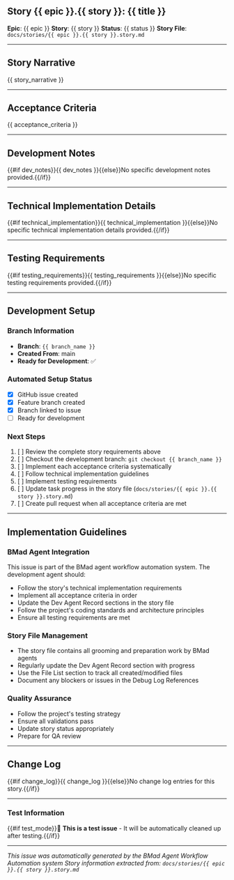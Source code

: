 ## Story {{ epic }}.{{ story }}: {{ title }}

**Epic**: {{ epic }}
**Story**: {{ story }}
**Status**: {{ status }}
**Story File**: `docs/stories/{{ epic }}.{{ story }}.story.md`

---

## Story Narrative
{{ story_narrative }}

---

## Acceptance Criteria
{{ acceptance_criteria }}

---

## Development Notes
{{#if dev_notes}}{{ dev_notes }}{{else}}No specific development notes provided.{{/if}}

---

## Technical Implementation Details
{{#if technical_implementation}}{{ technical_implementation }}{{else}}No specific technical implementation details provided.{{/if}}

---

## Testing Requirements
{{#if testing_requirements}}{{ testing_requirements }}{{else}}No specific testing requirements provided.{{/if}}

---

## Development Setup

### Branch Information
- **Branch**: `{{ branch_name }}`
- **Created From**: main
- **Ready for Development**: ✅

### Automated Setup Status
- [x] GitHub issue created
- [x] Feature branch created
- [x] Branch linked to issue
- [ ] Ready for development

### Next Steps
1. [ ] Review the complete story requirements above
2. [ ] Checkout the development branch: `git checkout {{ branch_name }}`
3. [ ] Implement each acceptance criteria systematically
4. [ ] Follow technical implementation guidelines
5. [ ] Implement testing requirements
6. [ ] Update task progress in the story file (`docs/stories/{{ epic }}.{{ story }}.story.md`)
7. [ ] Create pull request when all acceptance criteria are met

---

## Implementation Guidelines

### BMad Agent Integration
This issue is part of the BMad agent workflow automation system. The development agent should:

- Follow the story's technical implementation requirements
- Implement all acceptance criteria in order
- Update the Dev Agent Record sections in the story file
- Follow the project's coding standards and architecture principles
- Ensure all testing requirements are met

### Story File Management
- The story file contains all grooming and preparation work by BMad agents
- Regularly update the Dev Agent Record section with progress
- Use the File List section to track all created/modified files
- Document any blockers or issues in the Debug Log References

### Quality Assurance
- Follow the project's testing strategy
- Ensure all validations pass
- Update story status appropriately
- Prepare for QA review

---

## Change Log
{{#if change_log}}{{ change_log }}{{else}}No change log entries for this story.{{/if}}

---

### Test Information
{{#if test_mode}}🧪 **This is a test issue** - It will be automatically cleaned up after testing.{{/if}}

---

*This issue was automatically generated by the BMad Agent Workflow Automation system*
*Story information extracted from: `docs/stories/{{ epic }}.{{ story }}.story.md`*